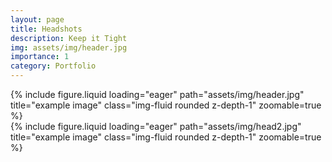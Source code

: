 ```yaml
---
layout: page
title: Headshots
description: Keep it Tight
img: assets/img/header.jpg
importance: 1
category: Portfolio
---
```



<div class="row">
    <div class="col-sm mt-3 mt-md-0">
        {% include figure.liquid loading="eager" path="assets/img/header.jpg" title="example image" class="img-fluid rounded z-depth-1" zoomable=true %}
    </div>
</div>
<div class="row">
    <div class="col-sm mt-3 mt-md-0">
        {% include figure.liquid loading="eager" path="assets/img/head2.jpg" title="example image" class="img-fluid rounded z-depth-1" zoomable=true %}
    </div>
</div>
</div>

